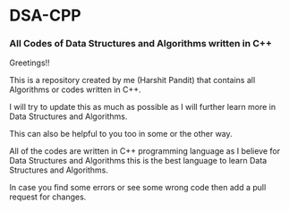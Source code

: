 # DSA-CPP
### All Codes of Data Structures and Algorithms written in C++

Greetings!!

This is a repository created by me (Harshit Pandit) that contains all Algorithms or codes written in C++.

I will try to update this as much as possible as I will further learn more in Data Structures and Algorithms.

This can also be helpful to you too in some or the other way.

All of the codes are written in C++ programming language as I believe for Data Structures and Algorithms this is the best language to learn Data Structures and Algorithms.

In case you find some errors or see some wrong code then add a pull request for changes.


